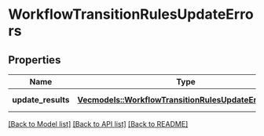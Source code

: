 # WorkflowTransitionRulesUpdateErrors

## Properties

Name | Type | Description | Notes
------------ | ------------- | ------------- | -------------
**update_results** | [**Vec<models::WorkflowTransitionRulesUpdateErrorDetails>**](WorkflowTransitionRulesUpdateErrorDetails.md) | A list of workflows. | 

[[Back to Model list]](../README.md#documentation-for-models) [[Back to API list]](../README.md#documentation-for-api-endpoints) [[Back to README]](../README.md)


